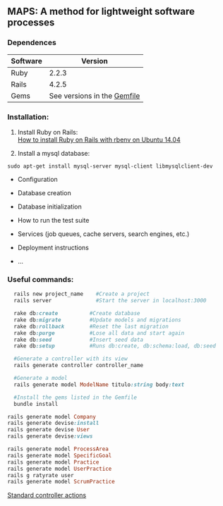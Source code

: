 
## MAPS: A method for lightweight software processes

### Dependences

| Software | Version                               |
| -------- | --------------------------------------|
| Ruby     | 2.2.3                                 |
| Rails    | 4.2.5                                 |
| Gems     | See versions in the [Gemfile](Gemfile)|

### Installation:
1. Install Ruby on Rails:   
  [How to install Ruby on Rails with rbenv on Ubuntu 14.04](https://www.digitalocean.com/community/tutorials/how-to-install-ruby-on-rails-with-rbenv-on-ubuntu-14-04)

2. Install a mysql database:
```
sudo apt-get install mysql-server mysql-client libmysqlclient-dev
```


* Configuration

* Database creation

* Database initialization

* How to run the test suite

* Services (job queues, cache servers, search engines, etc.)

* Deployment instructions

* ...


### Useful commands:
``` ruby
  rails new project_name    #Create a project
  rails server              #Start the server in localhost:3000

  rake db:create          #Create database
  rake db:migrate         #Update models and migrations
  rake db:rollback        #Reset the last migration
  rake db:purge           #Lose all data and start again
  rake db:seed            #Insert seed data
  rake db:setup           #Runs db:create, db:schema:load, db:seed

  #Generate a controller with its view
  rails generate controller controller_name

  #Generate a model
  rails generate model ModelName titulo:string body:text

  #Install the gems listed in the Gemfile
  bundle install
```

``` ruby
rails generate model Company
rails generate devise:install
rails generate devise User
rails generate devise:views

rails generate model ProcessArea
rails generate model SpecificGoal
rails generate model Practice
rails generate model UserPractice
rails g ratyrate user
rails generate model ScrumPractice


```
[Standard controller actions](https://www.codecademy.com/articles/standard-controller-actions)

